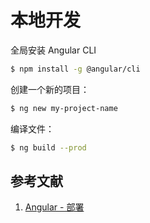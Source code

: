 # 本地开发

全局安装 Angular CLI

```sh
$ npm install -g @angular/cli
```

创建一个新的项目：

```sh
$ ng new my-project-name
```

编译文件：

```sh
$ ng build --prod
```

## 参考文献

1. [Angular - 部署](https://angular.cn/start/deployment)